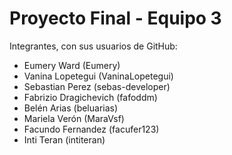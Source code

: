 # Proyecto Final - Equipo 3

Integrantes, con sus usuarios de GitHub:
+ Eumery Ward (Eumery)
+ Vanina Lopetegui (VaninaLopetegui)
+ Sebastian Perez (sebas-developer)
+ Fabrizio Dragichevich (fafoddm)
+ Belén Arias (beluarias)
+ Mariela Verón (MaraVsf)
+ Facundo Fernandez (facufer123)
+ Inti Teran (intiteran)
